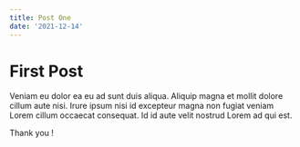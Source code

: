 ```yaml
---
title: Post One
date: '2021-12-14'
---
```


# First Post

Veniam eu dolor ea eu ad sunt duis aliqua. Aliquip magna et mollit dolore cillum aute nisi. Irure ipsum nisi id excepteur magna non fugiat veniam Lorem cillum occaecat consequat. Id id aute velit nostrud Lorem ad qui est.

Thank you !